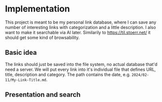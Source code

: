 # Implementation

This project is meant to be my personal link database, where I can save any number of interesting links with
categorization and a little description. I also want to make it searchable via AI later. Similarily to 
https://til.stoerr.net/ it should get some kind of browsability.

## Basic idea

The links should just be saved into the file system, no actual database that'd need a server. We will put every link 
into it's individual file that defines URL, title, description and category. The path contains the date, e.g.
`2024/02-11/My-Link-Title.md`.

## Presentation and search
